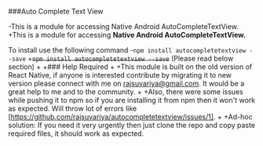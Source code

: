 ###Auto Complete Text View
 
-This is a module for accessing Native Android AutoCompleteTextView.
+This is a module for accessing **Native Android AutoCompleteTextView.**
 
 To install use the following command
-`npm install autocompletetextview --save`
+~~`npm install autocompletetextview --save`~~ (Please read below section)
+
+### Help Required
+
+This module is built on the old version of React Native, if anyone is interested contribute by migrating it to new version please connect with me on rajsuvariya@gmail.com. It would be a great help to me and to the community.
+
+Also, there were some issues while pushing it to npm so if you are installing it from npm then it won't work as expected. Will throw lot of errors like [https://github.com/rajsuvariya/autocompletetextview/issues/1].
+
+Ad-hoc solution: If you need it very urgently then just clone the repo and copy paste required files, it should work as expected.
